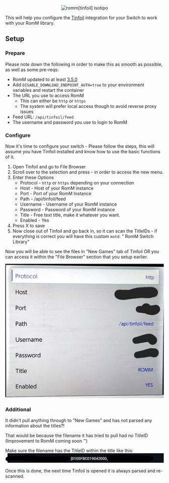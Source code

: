 <div align="center">
    <img src="../../resources/romm/integrations/tinfoil.svg" height="200px" width="200px" alt="romm[tinfoil] isotipo">
</div>

This will help you configure the [Tinfoil](https://tinfoil.io/) integration for your Switch to work with your RomM library.

## Setup

### Prepare

Please note down the following in order to make this as smooth as possible, as well as some pre-reqs:

- RomM updated to at least [3.5.0](https://github.com/rommapp/romm/releases/tag/3.5.0)
- Add `DISABLE_DOWNLOAD_ENDPOINT_AUTH=true` to your environment variables and restart the container
- The URL you use to access RomM
    - This can either be `http` or `https`
    - The system will prefer local access though to avoid reverse proxy issues
- Feed URL: `/api/tinfoil/feed`
- The username and password you use to login to RomM

### Configure

Now it's time to configure your switch - Please follow the steps, this will assume you have Tinfoil installed and know how to use the basic functions of it.

1. Open Tinfoil and go to File Browser
2. Scroll over to the selection and press - in order to access the new menu.
3. Enter these Options
    - Protocol - `http` or `https` depending on your connection
    - Host - Host of your RomM instance
    - Port - Port of your RomM Instance
    - Path - /api/tinfoil/feed
    - Username - Username of your RomM instance
    - Password - Password of your RomM instance
    - Title - Free text title, make it whatever you want.
    - Enabled - Yes
4. Press X to save
5. Now close out of Tinfoil and go back in, so it can scan the TitleIDs - if everything is correct you will have this custom `motd`:
   " RomM Switch Library"

Now you will be able to see the files in "New Games" tab of Tinfoil OR you can access it within the "File Browser" section that you setup earlier.

![Image of Tinfoil](../resources/tinfoil/tinfoilscreen.jpg)

### Additional

It didn't pull anything through to "New Games" and has not parsed any information about the titles?!

That would be because the filename it has tried to pull had no TitleID (Improvement to RomM coming soon :tm:)

Make sure the filename has the TitleID within the title like this:
![TitleID](../resources/tinfoil/titleid.jpg)

Once this is done, the next time Tinfoil is opened it is always parsed and re-scanned.
